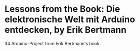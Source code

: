 # Lessons from the Book: Die elektronische Welt mit Arduino entdecken, by Erik Bertmann

34 Arduino-Project from Erik Bertmann's book.
